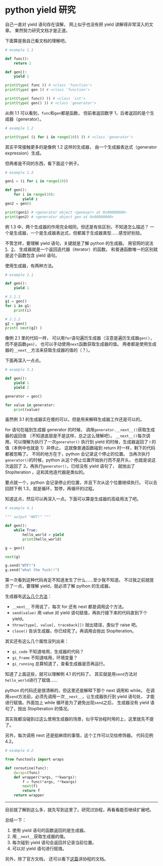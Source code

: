 <!--
Title: python yield 研究
Tag: python yield
-->

# python yield 研究

自己一直对 yield 语句存在误解，
网上似乎也没有把 yield 讲解得非常深入的文章。
果然努力研究文档才是正道。

下面算是我自己看文档的理解吧。

```python
# example 1.1

def func():
    return 1

def gen():
    yield 1

print(type( func )) # <class 'function'>
print(type( gen )) # <class 'function'>

print(type( func() )) # <class 'int'>
print(type( gen() )) # <class 'generator'>
```

从例 1.1 可以看到，`func`和`gen`都是函数，
但前者返回数字 1，后者返回的是个生成器（generator）。

```python
# example 1.2

print(type( (i for i in range(10)) )) # <class 'generator'>
```

其实平常接触更多的是像例 1.2 这样的生成器，
由一个生成器表达式（generator expression）生成。

但两者是不同的东西，看下面这个例子。

```python
# example 1.3

gen1 = (i for i in range(10))

def gen():
    for i in range(10):
        yield i
gen2 = gen()

print(gen1) # <generator object <genexpr> at 0x00000000>
print(gen2) # <generator object gen at 0x00000000>
```

例 1.3 中，两个生成器的作用完全相同，但还是有些区别，不知道怎么描述？
一个是生成器，一个是生成器表达式，但都属于生成器类型……感觉好别扭。

不管怎样，要理解 yield 语句，关键就是了解 python 的生成器。
用官网的说法[1][py_gen_1]、[2][py_gen_2]，
生成器就是一个返回迭代器（iterator）的函数。
和普通函数唯一的区别就是这个函数包含 yield 语句。

使用生成器，有两种方法。

```python
# example 2.1

def gen():
    yield 1

# 2.1.1
g1 = gen()
for i in g1:
    print(i)

# 2.1.2
g2 = gen()
print( next(g2) )
```

像例 2.1 里的代码一样，
可以用`for`语句遍历生成器（注意是遍历生成器`gen()`，而不是函数`gen`），
也可以手动使用`next`函数获取生成器的值。
两者都是使用生成器的`__next__`方法来获取生成器的值的（？）。

下面再深入一点点。

```python
# example 3.1

def gen():
    yield 1
    yield 2

generator = gen()

for value in generator:
    print(value)
```

虽然例 3.1 的生成器实在傻的可以，但是用来解释生成器工作还是可以的。

for 语句在碰到生成器 generator 的时候，
调用`generator.__next__()`获取生成器的返回值
（不知道底层是不是这样，总之这么理解吧）。
`__next__()`每次调用，可以理解为执行了一次`generator()`
执行到 yield 的时候，生成器返回了 i 的值（本例中也就是 1）并停止。
这就像普通函数碰到 return 时一样，剩下的代码都被忽略了。
不同的地方在于，python 会记录这个停止的位置。
当再次执行`generator()`的时候，python 从这个停止位置开始执行而不是开头，
也就是说这次返回了 2。再执行`generator()`，已经没有 yield 语句了，
就抛出了 StopIteration 。这和其他迭代器是类似的。

要点就一个，python 会记录停止的位置，并且下次从这个位置继续执行。
可以去回顾下例 1.3，就是循环，暂停，再循环的过程。

知道这点，然后可以再深入一点。下面可以算是生成器的高级用法了吧。

```python
# example 4.1

""" output "WHT!" """

def gen():
    while True:
        hello_world = yield
        print(hello_world)

g = gen()

next(g)

g.send("WTF!")
g.send("what the fuck!!")
```

第一次看到这种代码肯定不知道发生了什么……至少我不知道。
不过我之前就提示了一点，要理解 yield，就必须了解 python 的生成器。

生成器有[这么几个方法][gen_method]：

+ `__next__` 不用说了，每次 for 还有 next 都是调用这个方法。
+ `send(value)` 用 value 对 yield 语句赋值，再执行接下来的代码直到下个 yield。
+ `throw(type[, value[, traceback]])` 抛出错误，类似于 raise 吧。
+ `close()` 告诉生成器，你已经死了。再调用会抛出 StopIteration。

其实还有这么几个属性没列出来：

+ `gi_code` 不知道啥用，生成器的代码？
+ `gi_frame` 不知道啥用，环境变量？
+ `gi_running` 总算知道了，查看生成器是否再运行。

知道了上面这些，就可以理解例 4.1 的代码了。
其实就是用`send`方法对`hello_world`进行了赋值……

python 的代码还是很清晰的，但这里还是解释下那个 next 调用和 while。
在调用`send`方法前，必须先调用一次`__next__`，让生成器执行到 yield 语句处，
才能进行赋值。外面加上 while 循环是为了避免出现`send`之后，
生成器没有 yield 语句了，抛出 StopIteration 的情况。

其实我都没碰到过这么使用生成器的场景，似乎写协程时用的上，这里就先不提了。

另外，每次调用 next 还是挺麻烦的事情，这个工作可以交给修饰器。
代码见例 4.2。

```python
# example 4.2

from functools import wraps

def coroutine(func):
    @wraps(func)
    def wrapper(*args, **kwargs):
        f = func(*args, **kwargs)
        next(f)
        return f
    return wrapper
```

------

目前就了解到这么多，就先写到这里了。研究过协程，再看看能否继续扩展吧。

总结一下：

1. 使用 yield 语句的函数返回的是生成器。
2. 用`__next__`获取生成器的值。
3. 每次碰到 yield 语句会返回并记录当前位置。
4. 可以对 yield 语句进行赋值。

另外，除了官方文档，
还可以看下[这篇][coroutine]讲协程的文档。


[py_gen_1]: http://docs.python.org/3/glossary.html#term-generator
[py_gen_2]: http://docs.python.org/3/library/stdtypes.html#generator-types
[gen_method]: http://docs.python.org/3/reference/expressions.html#generator-iterator-methods
[coroutine]: http://www.dabeaz.com/coroutines/index.html
